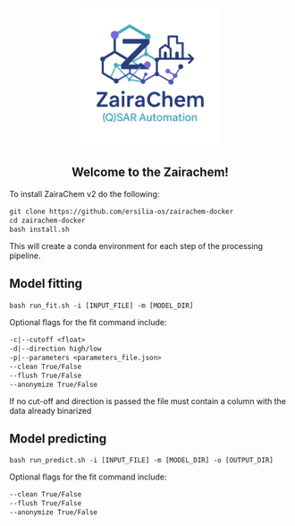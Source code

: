 <div id="top"></div>
<p align="center">
  <img src="/asset/zairachem_logo.png" height="250" alt="Zairachem logo">
</p>
<h2 align="center"> Welcome to the Zairachem!</h2>
To install ZairaChem v2 do the following:

``` 
git clone https://github.com/ersilia-os/zairachem-docker
cd zairachem-docker
bash install.sh
```
This will create a conda environment for each step of the processing pipeline.

## Model fitting

```
bash run_fit.sh -i [INPUT_FILE] -m [MODEL_DIR]
```
Optional flags for the fit command include:
```
-c|--cutoff <float>
-d|--direction high/low
-p|--parameters <parameters_file.json>
--clean True/False
--flush True/False
--anonymize True/False
```
If no cut-off and direction is passed the file must contain a column with the data already binarized

## Model predicting

```
bash run_predict.sh -i [INPUT_FILE] -m [MODEL_DIR] -o [OUTPUT_DIR]
```
Optional flags for the fit command include:
```
--clean True/False
--flush True/False
--anonymize True/False
```
